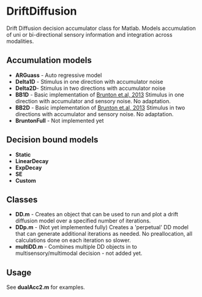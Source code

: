 # DriftDiffusion

Drift Diffusion decision accumulator class for Matlab.
Models accumulation of uni or bi-directional sensory information and integration across modalities.

## Accumulation models
- **ARGuass** - Auto regressive model
- **Delta1D** - Stimulus in one direction with accumulator noise
- **Delta2D**- Stimulus in two directions with accumulator noise
- **BB1D** - Basic implementation of [Brunton et.al, 2013](http://science.sciencemag.org/content/340/6128/95) Stimulus in one direction with accumulator and sensory noise. No adaptation.
- **BB2D** - Basic implementation of [Brunton et.al, 2013](http://science.sciencemag.org/content/340/6128/95) Stimulus in two directions with accumulator and sensory noise. No adaptation.
- **BruntonFull** - Not implemented yet


## Decision bound models 
- **Static**
- **LinearDecay**
- **ExpDecay**
- **SE**
- **Custom**

## Classes

- **DD.m** - Creates an object that can be used to run and plot a drift diffusion model over a specified number of iterations. 
- **DDp.m** - (Not yet implemented fully)
Creates a 'perpetual' DD model that can generate additional iterations as needed. No preallocation, all calculations done on each iteration so slower.
- **multiDD.m** - Combines multiple DD objects in to multisensory/multimodal decision - not added yet.

## Usage

See **dualAcc2.m** for examples.
